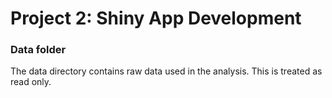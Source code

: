# Project 2: Shiny App Development

### Data folder

The data directory contains raw data used in the analysis. This is treated as read only.
